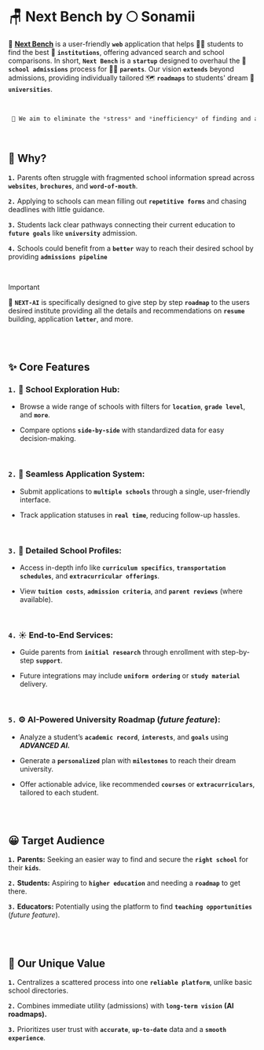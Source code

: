# 🪑 Next Bench by 🌕 Sonamii
🌟 [**Next Bench**](https://next-bench-snowy.vercel.app/) is a user-friendly **`web`** application that helps 🧑‍🎓 students to find the best 🏫 **`institutions`**, offering advanced search and school comparisons. In short, **`Next Bench`** is a **`startup`** designed to overhaul the 🎒 **`school admissions`** process for 👩‍🦰 **`parents`**. Our vision **`extends`** beyond admissions, providing individually tailored 🗺️ **`roadmaps`** to students' dream 🍁 **`universities`**.

  <br>
  
```dart
 🙏 We aim to eliminate the *stress* and *inefficiency* of finding and applying to schools by offering a *unified platform*.
```

<br>

## 🤔 Why?
  **`1.`** Parents often struggle with fragmented school information spread across **`websites`**, **`brochures`**, and **`word-of-mouth`**.
     
  **`2.`** Applying to schools can mean filling out **`repetitive forms`** and chasing deadlines with little guidance.  
  
  **`3.`** Students lack clear pathways connecting their current education to **`future goals`** like **`university`** admission.  
  
  **`4.`** Schools could benefit from a **`better`** way to reach their desired school by providing **`admissions pipeline`**

<br>

  > [!IMPORTANT]
> 🍰 **`NEXT-AI`** is specifically designed to give step by step **`roadmap`** to the users desired institute providing all the details and recommendations on **`resume`** building, application **`letter`**, and more. 

<br>
<br>

## ✨ Core Features

  ### `1.` 🌌 School Exploration Hub:  
  
  - Browse a wide range of schools with filters for **`location`**, **`grade level`**, and **`more`**.
    
  - Compare options **`side-by-side`** with standardized data for easy decision-making.  
    
    <br>
    
  ### `2.` 📁 Seamless Application System: 
  
  - Submit applications to **`multiple schools`** through a single, user-friendly interface.
    
  - Track application statuses in **`real time`**, reducing follow-up hassles.  
    
    <br>
    
  ### `3.` 🚎 Detailed School Profiles:  
  
  - Access in-depth info like **`curriculum specifics`**, **`transportation schedules`**, and **`extracurricular offerings`**.
    
  - View **`tuition costs`**, **`admission criteria`**, and **`parent reviews`** (where available).  

    <br>
    
  ### `4.` ☀️ End-to-End Services:  
  
  - Guide parents from **`initial research`** through enrollment with step-by-step **`support`**.
    
  - Future integrations may include **`uniform ordering`** or **`study material`** delivery.  
    
    <br>
    
  ### `5.` ⚙️ AI-Powered University Roadmap (_future feature_):  
  
  - Analyze a student’s **`academic record`**, **`interests`**, and **`goals`** using ***ADVANCED AI.***
    
  - Generate a **`personalized`** plan with **`milestones`** to reach their dream university.  
  
  - Offer actionable advice, like recommended **`courses`** or **`extracurriculars`**, tailored to each student.

<br>
<br>

## 😀 Target Audience  

  **`1.`** **Parents:** Seeking an easier way to find and secure the **`right school`** for their **`kids`**.
  
  **`2.`** **Students:** Aspiring to **`higher education`** and needing a **`roadmap`** to get there.
  
  **`3.`** **Educators:** Potentially using the platform to find **`teaching opportunities`** (_future feature_).  

<br>
<br>

## 🔖 Our Unique Value

  **`1.`** Centralizes a scattered process into one **`reliable platform`**, unlike basic school directories.  
  
  **`2.`** Combines immediate utility (admissions) with **`long-term vision`** **(AI roadmaps).**  
  
  **`3.`** Prioritizes user trust with **`accurate`**, **`up-to-date`** data and a **`smooth experience`**.
